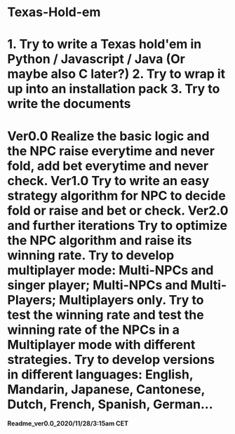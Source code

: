 # Texas-Hold-em
<b> 1. Try to write a Texas hold'em in Python / Javascript / Java (Or maybe also C later?) <b/>
<b> 2. Try to wrap it up into an installation pack <b/>
<b> 3. Try to write the documents <b/>
============================================================
Ver0.0
  Realize the basic logic and the NPC raise everytime and never fold, add bet everytime and never check. 
Ver1.0
  Try to write an easy strategy algorithm for NPC to decide fold or raise and bet or check. 
Ver2.0 and further iterations
  Try to optimize the NPC algorithm and raise its winning rate. 
  Try to develop multiplayer mode: Multi-NPCs and singer player; Multi-NPCs and Multi-Players; Multiplayers only. 
  Try to test the winning rate and test the winning rate of the NPCs in a Multiplayer mode with different strategies. 
  Try to develop versions in different languages: English, Mandarin, Japanese, Cantonese, Dutch, French, Spanish, German...
  =============================================================
  Readme_ver0.0_2020/11/28/3:15am CET
